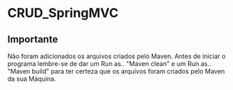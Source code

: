 # CRUD_SpringMVC

## Importante
Não foram adicionados os arquivos criados pelo Maven. Antes de iniciar o programa lembre-se de dar um Run as.. "Maven clean" e um Run as.. "Maven build" para ter certeza que os arquivos foram criados pelo Maven da sua Máquina.
